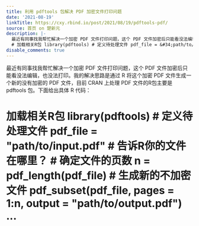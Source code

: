 ```yaml
---
title: 利用 pdftools 包解决 PDF 加密文件打印问题
date: '2021-08-19'
linkTitle: https://cxy.rbind.io/post/2021/08/19/pdftools-pdf/
source: 首页 on 楚新元
description: |-
  最近有同事找我帮忙解决一个加密 PDF 文件打印问题，这个 PDF 文件加密后只能看没法编辑，也没法打印。我的解决思路是通过 R 将这个加密 PDF 文件生成一个新的没有加密的 PDF 文件，目前 CRAN 上处理 PDF 文件的R包主要是 pdftools 包。下面给出具体 R 代码：
  # 加载相关R包 library(pdftools) # 定义待处理文件 pdf_file = &#34;path/to/input.pdf&#34; # 告诉R你的文件在哪里？ # 确定文件的页数 n = pdf_length(pdf_file) # 生成新的不加密文件 pdf_subset(pdf_file, pages = 1:n, output = &#34;path/to/output.pdf&#34;) ...
disable_comments: true
---
```

最近有同事找我帮忙解决一个加密 PDF 文件打印问题，这个 PDF 文件加密后只能看没法编辑，也没法打印。我的解决思路是通过 R 将这个加密 PDF 文件生成一个新的没有加密的 PDF 文件，目前 CRAN 上处理 PDF 文件的R包主要是 pdftools 包。下面给出具体 R 代码：
# 加载相关R包 library(pdftools) # 定义待处理文件 pdf_file = &#34;path/to/input.pdf&#34; # 告诉R你的文件在哪里？ # 确定文件的页数 n = pdf_length(pdf_file) # 生成新的不加密文件 pdf_subset(pdf_file, pages = 1:n, output = &#34;path/to/output.pdf&#34;) ...